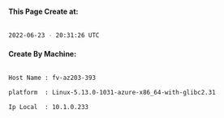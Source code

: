 
   
#### This Page Create at:

```bash

2022-06-23 - 20:31:26 UTC

```

#### Create By Machine:

```bash

Host Name : fv-az203-393

platform  : Linux-5.13.0-1031-azure-x86_64-with-glibc2.31

Ip Local  : 10.1.0.233

```

